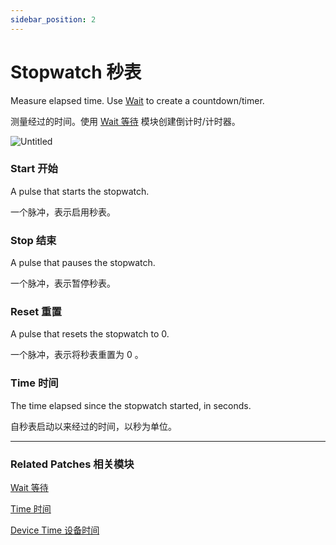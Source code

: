 ```yaml
---
sidebar_position: 2
---
```


# Stopwatch 秒表

Measure elapsed time. Use [Wait](https://www.notion.so/Wait-6f1674d3f8dc48299a11e12261ef991c) to create a countdown/timer.

测量经过的时间。使用 [Wait 等待](https://www.notion.so/Wait-6f1674d3f8dc48299a11e12261ef991c) 模块创建倒计时/计时器。

![Untitled](https://s3.us-west-2.amazonaws.com/secure.notion-static.com/f6c6a243-eabc-4c6c-b866-bec23a816b09/Untitled.png?X-Amz-Algorithm=AWS4-HMAC-SHA256&X-Amz-Content-Sha256=UNSIGNED-PAYLOAD&X-Amz-Credential=AKIAT73L2G45EIPT3X45%2F20220602%2Fus-west-2%2Fs3%2Faws4_request&X-Amz-Date=20220602T182313Z&X-Amz-Expires=86400&X-Amz-Signature=28aaf9f22ed2400d4c3d3b4b9ea5207a76a91538f7e7ecfb79b4e0f63df3050b&X-Amz-SignedHeaders=host&response-content-disposition=filename%20%3D%22Untitled.png%22&x-id=GetObject)

### Start 开始

A pulse that starts the stopwatch.

一个脉冲，表示启用秒表。

### Stop 结束

A pulse that pauses the stopwatch.

一个脉冲，表示暂停秒表。

### Reset 重置

A pulse that resets the stopwatch to 0.

一个脉冲，表示将秒表重置为 0 。

### Time 时间

The time elapsed since the stopwatch started, in seconds.

自秒表启动以来经过的时间，以秒为单位。

------

### Related Patches 相关模块

[Wait 等待](https://www.notion.so/Wait-6f1674d3f8dc48299a11e12261ef991c)

[Time 时间](https://www.notion.so/Time-1ff0676f9141430d815d2b0cbde18457)

[Device Time 设备时间](https://www.notion.so/Device-Time-a7710a1e2a824f8ead4c61f72a22aa7a)

